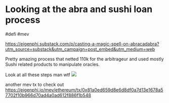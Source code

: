 # Looking at the abra and sushi loan process
#defi #mev 

https://eigenphi.substack.com/p/casting-a-magic-spell-on-abracadabra?utm_source=substack&utm_campaign=post_embed&utm_medium=web

Pretty amazing process that netted 110k for the arbitrageur and used mostly Sushi related products to manipulate oracles.

Look at all these steps man wtf
![](Pasted%20image%2020221229110206.png)

another mev tx to check out
https://eigenphi.io/mev/ethereum/tx/0x81a0ed659d8e6d8df0a7d13e1678a57702f10b966d70ad4a0ad612f886f1b548